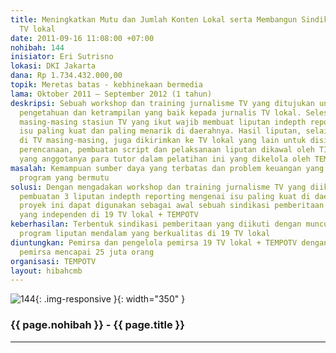 ```yaml
---
title: Meningkatkan Mutu dan Jumlah Konten Lokal serta Membangun Sindikasi Siaran
  TV lokal
date: 2011-09-16 11:08:00 +07:00
nohibah: 144
inisiator: Eri Sutrisno
lokasi: DKI Jakarta
dana: Rp 1.734.432.000,00
topik: Meretas batas - kebhinekaan bermedia
lama: Oktober 2011 – September 2012 (1 tahun)
deskripsi: Sebuah workshop dan training jurnalisme TV yang ditujukan untuk memeberikan
  pengetahuan dan ketrampilan yang baik kepada jurnalis TV lokal. Selesai training,
  masing-masing stasiun TV yang ikut wajib membuat liputan indepth reporting tentang
  isu paling kuat dan paling menarik di daerahnya. Hasil liputan, selain disiarkan
  di TV masing-masing, juga dikirimkan ke TV lokal yang lain untuk disiarkan. Selama
  perencanaan, pembuatan script dan pelaksanaan liputan dikawal oleh TIM supervisi
  yang anggotanya para tutor dalam pelatihan ini yang dikelola oleh TEMPOTV
masalah: Kemampuan sumber daya yang terbatas dan problem keuangan yang tak mampu mendukung
  program yang bermutu
solusi: Dengan mengadakan workshop dan training jurnalisme TV yang diikuti dengan
  pembuatan 3 liputan indepth reporting mengenai isu paling kuat di daerahnya. Diharapkan
  proyek ini dapat digunakan sebagai awal sebuah sindikasi pemberitaan konten lokal
  yang independen di 19 TV lokal + TEMPOTV
keberhasilan: Terbentuk sindikasi pemberitaan yang diikuti dengan munculnya 60 episode
  program liputan mendalam yang berkualitas di 19 TV lokal
diuntungkan: Pemirsa dan pengelola pemirsa 19 TV lokal + TEMPOTV dengan perkiraan
  pemirsa mencapai 25 juta orang
organisasi: TEMPOTV
layout: hibahcmb
---
```


![144](/static/img/hibahcmb/144.png){: .img-responsive }{: width="350" }

### {{ page.nohibah }} - {{ page.title }}

---

